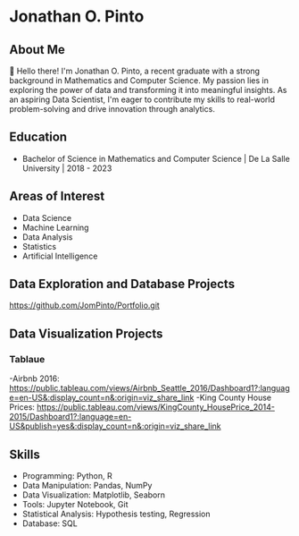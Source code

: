 # Jonathan O. Pinto

## About Me

👋 Hello there! I'm Jonathan O. Pinto, a recent graduate with a strong background in Mathematics and Computer Science. My passion lies in exploring the power of data and transforming it into meaningful insights. As an aspiring Data Scientist, I'm eager to contribute my skills to real-world problem-solving and drive innovation through analytics.

## Education

- Bachelor of Science in Mathematics and Computer Science | De La Salle University | 2018 - 2023

## Areas of Interest

- Data Science
- Machine Learning
- Data Analysis
- Statistics
- Artificial Intelligence

## Data Exploration and Database Projects
https://github.com/JomPinto/Portfolio.git

## Data Visualization Projects
### Tablaue
-Airbnb 2016:
https://public.tableau.com/views/Airbnb_Seattle_2016/Dashboard1?:language=en-US&:display_count=n&:origin=viz_share_link
-King County House Prices: https://public.tableau.com/views/KingCounty_HousePrice_2014-2015/Dashboard1?:language=en-US&publish=yes&:display_count=n&:origin=viz_share_link

## Skills

- Programming: Python, R
- Data Manipulation: Pandas, NumPy
- Data Visualization: Matplotlib, Seaborn
- Tools: Jupyter Notebook, Git
- Statistical Analysis: Hypothesis testing, Regression
- Database: SQL

